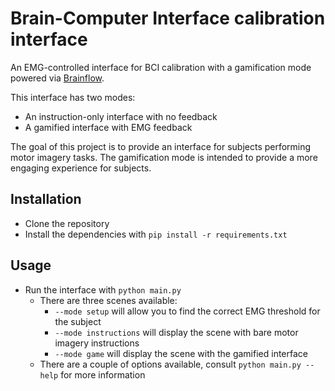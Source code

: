 # Brain-Computer Interface calibration interface

An EMG-controlled interface for BCI calibration with a gamification mode powered via [Brainflow](https://brainflow.org/).

This interface has two modes:
* An instruction-only interface with no feedback
* A gamified interface with EMG feedback

The goal of this project is to provide an interface for subjects performing motor imagery tasks. The gamification mode is intended to provide a more engaging experience for subjects.

## Installation

* Clone the repository
* Install the dependencies with `pip install -r requirements.txt`

## Usage
* Run the interface with `python main.py`
  * There are three scenes available:
    * `--mode setup` will allow you to find the correct EMG threshold for the subject
    * `--mode instructions` will display the scene with bare motor imagery instructions
    * `--mode game` will display the scene with the gamified interface
  * There are a couple of options available, consult `python main.py --help` for more information